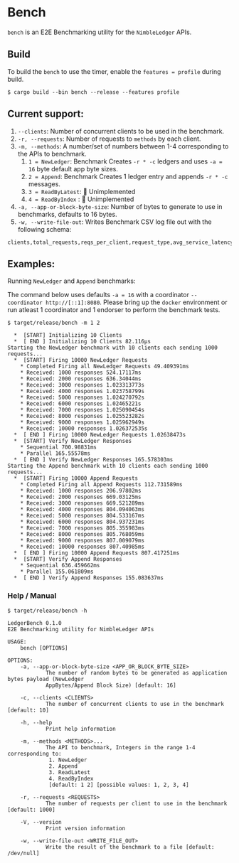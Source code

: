 # Bench

`bench` is an E2E Benchmarking utility for the `NimbleLedger` APIs.

## Build

To build the `bench` to use the timer, enable the `features = profile` during build.

```shell
$ cargo build --bin bench --release --features profile
```

## Current support:

1. `--clients`: Number of concurrent clients to be used in the benchmark.
2. `-r, --requests`: Number of requests to `methods` by each client.
3. `-m, --methods`: A number/set of numbers between 1-4 corresponding to the APIs to benchmark.
   1. `1 = NewLedger`: Benchmark Creates `-r * -c` ledgers and uses `-a = 16` byte default app byte sizes.
   2. `2 = Append`: Benchmark Creates 1 ledger entry and appends `-r * -c` messages.
   3. `3 = ReadByLatest`: :no_entry_sign: Unimplemented
   4. `4 = ReadByIndex` : :no_entry_sign: Unimplemented
4. `-a, --app-or-block-byte-size`: Number of bytes to generate to use in benchmarks, defaults to 16 bytes.
5. `-w, --write-file-out`: Writes Benchmark CSV log file out with the following schema:

```log
clients,total_requests,reqs_per_client,request_type,avg_service_latency,service_throughput,verification_throughput
```

## Examples:

Running `NewLedger` and `Append` benchmarks:

The command below uses defaults `-a = 16` with a coordinator `--coordinator http://[::1]:8080`.
Please bring up the `docker` environment or run atleast 1 coordinator and 1 endorser to perform the benchmark tests. 

```shell
$ target/release/bench -m 1 2

  *  [START] Initializing 10 Clients
  *  [ END ] Initializing 10 Clients 82.116µs
Starting the NewLedger benchmark with 10 clients each sending 1000 requests...
  *  [START] Firing 10000 NewLedger Requests
    * Completed Firing all NewLedger Requests 49.409391ms
    * Received: 1000 responses 524.17117ms
    * Received: 2000 responses 636.34044ms
    * Received: 3000 responses 1.023313773s
    * Received: 4000 responses 1.023758799s
    * Received: 5000 responses 1.024270792s
    * Received: 6000 responses 1.02465221s
    * Received: 7000 responses 1.025090454s
    * Received: 8000 responses 1.025523282s
    * Received: 9000 responses 1.025962949s
    * Received: 10000 responses 1.026372535s
  *  [ END ] Firing 10000 NewLedger Requests 1.02638473s
  *  [START] Verify NewLedger Responses
    * Sequential 700.98831ms
    * Parallel 165.55578ms
  *  [ END ] Verify NewLedger Responses 165.578303ms
Starting the Append benchmark with 10 clients each sending 1000 requests...
  *  [START] Firing 10000 Append Requests
    * Completed Firing all Append Requests 112.731589ms
    * Received: 1000 responses 206.97802ms
    * Received: 2000 responses 669.03125ms
    * Received: 3000 responses 669.521289ms
    * Received: 4000 responses 804.094063ms
    * Received: 5000 responses 804.533167ms
    * Received: 6000 responses 804.937231ms
    * Received: 7000 responses 805.355983ms
    * Received: 8000 responses 805.768059ms
    * Received: 9000 responses 807.009079ms
    * Received: 10000 responses 807.40985ms
  *  [ END ] Firing 10000 Append Requests 807.417251ms
  *  [START] Verify Append Responses
    * Sequential 636.459662ms
    * Parallel 155.061809ms
  *  [ END ] Verify Append Responses 155.083637ms
```

### Help / Manual
```shell
$ target/release/bench -h

LedgerBench 0.1.0
E2E Benchmarking utility for NimbleLedger APIs

USAGE:
    bench [OPTIONS]

OPTIONS:
    -a, --app-or-block-byte-size <APP_OR_BLOCK_BYTE_SIZE>
            The number of random bytes to be generated as application bytes payload (NewLedger
            AppBytes/Append Block Size) [default: 16]

    -c, --clients <CLIENTS>
            The number of concurrent clients to use in the benchmark [default: 10]

    -h, --help
            Print help information

    -m, --methods <METHODS>...
            The API to benchmark, Integers in the range 1-4 corresponding to:
             1. NewLedger
             2. Append
             3. ReadLatest
             4. ReadByIndex
             [default: 1 2] [possible values: 1, 2, 3, 4]

    -r, --requests <REQUESTS>
            The number of requests per client to use in the benchmark [default: 1000]

    -V, --version
            Print version information

    -w, --write-file-out <WRITE_FILE_OUT>
            Write the result of the benchmark to a file [default: /dev/null]
```
